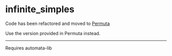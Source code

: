 # infinite_simples

Code has been refactored and moved to [Permuta](https://github.com/PermutaTriangle/Permuta)

Use the version provided in Permuta instead.

---

Requires automata-lib
